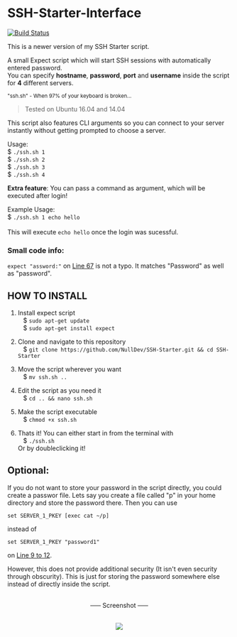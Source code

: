 # SSH-Starter-Interface

[![Build Status](https://travis-ci.org/NullDev/SSH-Starter.svg?branch=master)](https://travis-ci.org/NullDev/SSH-Starter)

This is a newer version of my SSH Starter script.

A small Expect script which will start SSH sessions with automatically entered password.<br>
You can specify <b>hostname</b>, <b>password</b>, <b>port</b> and <b>username</b> inside the script for **4** different servers. 

<sup>"ssh.sh" - When 97% of your keyboard is broken...</sup>

> Tested on Ubuntu 16.04 and 14.04

This script also features CLI arguments so you can connect to your server instantly without getting prompted to choose a server.

Usage: <br>
$ `./ssh.sh 1`<br>
$ `./ssh.sh 2`<br>
$ `./ssh.sh 3`<br>
$ `./ssh.sh 4`

**Extra feature**: You can pass a command as argument, which will be executed after login!

Example Usage: <br>
$ `./ssh.sh 1 echo hello` <br><br>
This will execute `echo hello` once the login was sucessful. 

### Small code info:
`expect "assword:"` on <a href="https://github.com/NullDev/SSH-Starter/blob/master/ssh.sh#L67">Line 67</a> is not a typo. 
It matches "Password" as well as "password".

## HOW TO INSTALL

1. Install expect script <br>
&nbsp;&nbsp;&nbsp;$ `sudo apt-get update` <br>
&nbsp;&nbsp;&nbsp;$ `sudo apt-get install expect` <br>

2. Clone and navigate to this repository <br>
&nbsp;&nbsp;&nbsp;$ `git clone https://github.com/NullDev/SSH-Starter.git && cd SSH-Starter` <br>

3. Move the script wherever you want <br>
&nbsp;&nbsp;&nbsp;$ `mv ssh.sh ..`<br>

4. Edit the script as you need it <br>
&nbsp;&nbsp;&nbsp;$ `cd .. && nano ssh.sh` <br>

5. Make the script executable <br>
&nbsp;&nbsp;&nbsp;$ `chmod +x ssh.sh` <br>

6. Thats it! You can either start in from the terminal with <br>
&nbsp;&nbsp;&nbsp;$ `./ssh.sh` <br>
Or by doubleclicking it!

## Optional:

If you do not want to store your password in the script directly, you could create a passwor file. Lets say you create a file called "p" in your home directory and store the password there. Then you can use 

`set SERVER_1_PKEY [exec cat ~/p]`

instead of 

`set SERVER_1_PKEY "password1"`

on <a href="https://github.com/NullDev/SSH-Starter/blob/master/ssh.sh#L9-L12">Line 9 to 12</a>.

However, this does not provide additional security (It isn't even security through obscurity). This is just for storing the password somewhere else instead of directly inside the script.

<p align="center">
<br>
<strike>&nbsp;&nbsp;&nbsp;&nbsp;&nbsp;&nbsp;</strike> Screenshot <strike>&nbsp;&nbsp;&nbsp;&nbsp;&nbsp;&nbsp;</strike><br><br>
</p>
<center>
<img src="https://raw.githubusercontent.com/NullDev/SSH-Starter/master/.src/scr1.png" />
</center>
